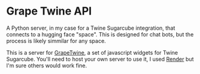 # Grape Twine API

 A Python server, in my case for a Twine Sugarcube integration, that connects to a hugging face "space". This is designed for chat bots, but the process is likely simmilar for any space.
 
 This is a server for [GrapeTwine]([https://link-url-here.org](https://github.com/BwendyGames/GrapeTwine)), a set of javascript widgets for Twine Sugarcube. You'll need to host your own server to use it, I used [Render](https://render.com/) but I'm sure others would work fine. 
